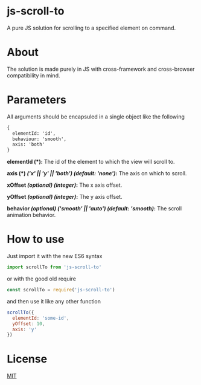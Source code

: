 # js-scroll-to
A pure JS solution for scrolling to a specified element on command.

# About
The solution is made purely in JS with cross-framework and cross-browser compatibility in mind.

# Parameters
All arguments should be encapsuled in a single object like the following
```html
{ 
  elementId: 'id',
  behaviour: 'smooth',
  axis: 'both'
}
```

**elementId (*):** The id of the element to which the view will scroll to.

**axis (*) _('x' || 'y' || 'both') (default: 'none')_:** The axis on which to scroll.

**xOffset _(optional) (integer)_:** The x axis offset.

**yOffset _(optional) (integer)_:** The y axis offset.

**behavior _(optional) ('smooth' || 'auto') (default: 'smooth)_:** The scroll animation behavior.

# How to use

Just import it with the new ES6 syntax
```javascript
import scrollTo from 'js-scroll-to'
```
or with the good old require 
```javascript
const scrollTo = require('js-scroll-to')
```
and then use it like any other function
```javascript
scrollTo({
  elementId: 'some-id',
  yOffset: 10,
  axis: 'y'
})
```

# License

  [MIT](LICENSE)
